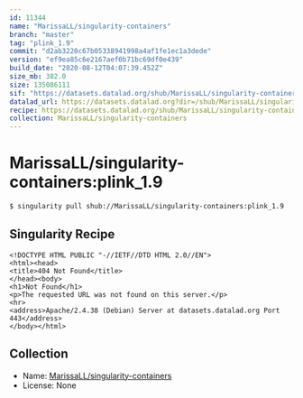```yaml
---
id: 11344
name: "MarissaLL/singularity-containers"
branch: "master"
tag: "plink_1.9"
commit: "d2ab3220c67b05338941998a4af1fe1ec1a3dede"
version: "ef9ea85c6e2167aef0b71bc69df0e439"
build_date: "2020-08-12T04:07:39.452Z"
size_mb: 382.0
size: 135086111
sif: "https://datasets.datalad.org/shub/MarissaLL/singularity-containers/plink_1.9/2020-08-12-d2ab3220-ef9ea85c/ef9ea85c6e2167aef0b71bc69df0e439.sif"
datalad_url: https://datasets.datalad.org?dir=/shub/MarissaLL/singularity-containers/plink_1.9/2020-08-12-d2ab3220-ef9ea85c/
recipe: https://datasets.datalad.org/shub/MarissaLL/singularity-containers/plink_1.9/2020-08-12-d2ab3220-ef9ea85c/Singularity
collection: MarissaLL/singularity-containers
---
```


# MarissaLL/singularity-containers:plink_1.9

```bash
$ singularity pull shub://MarissaLL/singularity-containers:plink_1.9
```

## Singularity Recipe

```singularity
<!DOCTYPE HTML PUBLIC "-//IETF//DTD HTML 2.0//EN">
<html><head>
<title>404 Not Found</title>
</head><body>
<h1>Not Found</h1>
<p>The requested URL was not found on this server.</p>
<hr>
<address>Apache/2.4.38 (Debian) Server at datasets.datalad.org Port 443</address>
</body></html>
```

## Collection

 - Name: [MarissaLL/singularity-containers](https://github.com/MarissaLL/singularity-containers)
 - License: None

